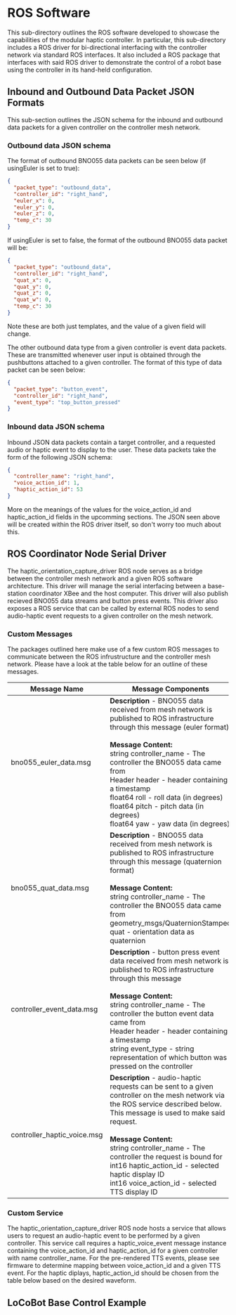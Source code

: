 # ROS Software
This sub-directory outlines the ROS software developed to showcase the capabilities of the modular haptic controller. In particular, this sub-directory includes a ROS driver for bi-directional interfacing with the controller network via standard ROS interfaces. It also included a ROS package that interfaces with said ROS driver to demonstrate the control of a robot base using the controller in its hand-held configuration. 

## Inbound and Outbound Data Packet JSON Formats
This sub-section outlines the JSON schema for the inbound and outbound data packets for a given controller on the controller mesh network.

### Outbound data JSON schema
The format of outbound BNO055 data packets can be seen below (if usingEuler is set to true):
```JSON
{
  "packet_type": "outbound_data",
  "controller_id": "right_hand",
  "euler_x": 0,
  "euler_y": 0,
  "euler_z": 0,
  "temp_c": 30
}
```

If usingEuler is set to false, the format of the outbound BNO055 data packet will be:
```JSON
{
  "packet_type": "outbound_data",
  "controller_id": "right_hand",
  "quat_x": 0,
  "quat_y": 0,
  "quat_z": 0,
  "quat_w": 0,
  "temp_c": 30
}
```

Note these are both just templates, and the value of a given field will change.

The other outbound data type from a given controller is event data packets. These are transmitted whenever user input is obtained through the pushbuttons attached to a given controller. The format of this type of data packet can be seen below:
```JSON
{
  "packet_type": "button_event",
  "controller_id": "right_hand",
  "event_type": "top_button_pressed"
}
```

### Inbound data JSON schema
Inbound JSON data packets contain a target controller, and a requested audio or haptic event to display to the user. These data packets take the form of the following JSON schema:

```JSON
{
  "controller_name": "right_hand",
  "voice_action_id": 1,
  "haptic_action_id": 53
}
```

More on the meanings of the values for the voice\_action\_id and haptic\_action\_id fields in the upcomming sections. The JSON seen above will be created within the ROS driver itself, so don't worry too much about this.

## ROS Coordinator Node Serial Driver
The haptic\_orientation\_capture\_driver ROS node serves as a bridge between the controller mesh network and a given ROS software architecture. This driver will manage the serial interfacing between a base-station coordinator XBee and the host computer. This driver will also publish recieved BNO055 data streams and button press events. This driver also exposes a ROS service that can be called by external ROS nodes to send audio-haptic event requests to a given controller on the mesh network. 

### Custom Messages
The packages outlined here make use of a few custom ROS messages to communicate between the ROS infrustructure and the controller mesh network. Please have a look at the table below for an outline of these messages.

| Message Name                | Message Components                                                                                                                                                                                                                                                                                                                                                                                             |
|-----------------------------|----------------------------------------------------------------------------------------------------------------------------------------------------------------------------------------------------------------------------------------------------------------------------------------------------------------------------------------------------------------------------------------------------------------|
| bno055_euler_data.msg       | **Description** - BNO055 data received from mesh network is published to ROS infrastructure through this message (euler format) <br><br>**Message Content:**<br>string controller\_name - The controller the BNO055 data came from<br>Header header - header containing a timestamp<br>float64 roll - roll data (in degrees)<br>float64 pitch - pitch data (in degrees)<br>float64 yaw - yaw data (in degrees) |
| bno055_quat_data.msg        | **Description** - BNO055 data received from mesh network is published to ROS infrastructure through this message (quaternion format)<br><br>**Message Content:**<br>string controller\_name - The controller the BNO055 data came from<br>geometry_msgs/QuaternionStamped quat - orientation data as quaternion                                                                                                |
| controller_event_data.msg   | **Description** - button press event data received from mesh network is published to ROS infrastructure through this message<br><br>**Message Content:**<br>string controller\_name - The controller the button event data came from<br>Header header - header containing a timestamp<br>string event_type - string representation of which button was pressed on the controller                               |
| controller_haptic_voice.msg | **Description** - audio-haptic requests can be sent to a given controller on the mesh network via the ROS service described below. <br>This message is used to make said request.<br><br>**Message Content:**<br>string controller\_name - The controller the request is bound for<br>int16 haptic_action_id - selected haptic display ID<br>int16 voice_action_id - selected TTS display ID                   |

### Custom Service
The haptic\_orientation\_capture\_driver ROS node hosts a service that allows users to request an audio-haptic event to be performed by a given controller. This service call requires a haptic\_voice\_event message instance containing the voice\_action\_id and haptic\_action\_id for a given controller with name controller\_name. For the pre-rendered TTS events, please see firmware to determine mapping between voice\_action\_id and a given TTS event. For the haptic diplays, haptic\_action\_id should be chosen from the table below based on the desired waveform.

## LoCoBot Base Control Example
